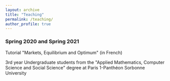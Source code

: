 ```yaml
---
layout: archive
title: "Teaching"
permalink: /teaching/
author_profile: true
---
```


### Spring 2020 and Spring 2021
Tutorial "Markets, Equilibrium and Optimum" (in French)

3rd year Undergraduate students from the "Applied Mathematics, Computer Science and Social Science" degree at Paris 1-Panthéon Sorbonne University

